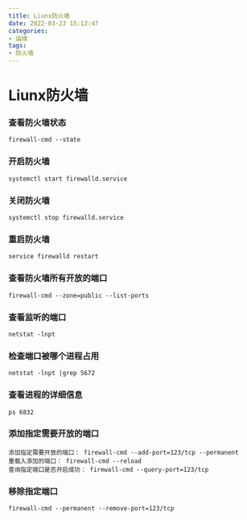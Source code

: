 ```yaml
---
title: Liunx防火墙
date: 2022-03-23 15:13:47
categories:
- 运维
tags:
- 防火墙
---
```




# Liunx防火墙

### 查看防火墙状态

```
firewall-cmd --state
```

### 开启防火墙

```
systemctl start firewalld.service
```

### 关闭防火墙

```
systemctl stop firewalld.service
```

### 重启防火墙

```
service firewalld restart
```

### 查看防火墙所有开放的端口

```
firewall-cmd --zone=public --list-ports
```

### 查看监听的端口

```
netstat -lnpt
```

### 检查端口被哪个进程占用

```
netstat -lnpt |grep 5672
```

### 查看进程的详细信息

```
ps 6832
```

### 添加指定需要开放的端口

```
添加指定需要开放的端口： firewall-cmd --add-port=123/tcp --permanent
重载入添加的端口： firewall-cmd --reload
查询指定端口是否开启成功： firewall-cmd --query-port=123/tcp
```

### 移除指定端口

```
firewall-cmd --permanent --remove-port=123/tcp
```


